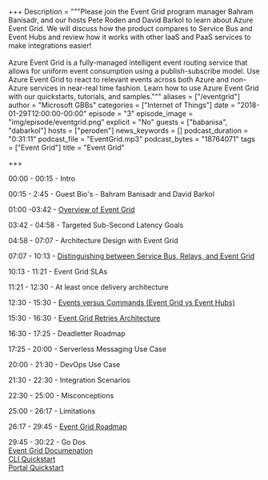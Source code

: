 +++
Description = """Please join the Event Grid program manager Bahram Banisadr, and our hosts Pete Roden 
and David Barkol to learn about Azure Event Grid. We will discuss how the product compares to Service Bus 
and Event Hubs and review how it works with other IaaS and PaaS services to make integrations easier! 
<br/><br/>
Azure Event Grid is a fully-managed intelligent event routing service that allows for uniform event consumption using 
a publish-subscribe model. Use Azure Event Grid to react to relevant events across both Azure and non-Azure services in near-real time fashion. Learn how to use Azure Event Grid with our quickstarts, tutorials, and samples."""
aliases = ["/eventgrid"]
author = "Microsoft GBBs"
categories = ["Internet of Things"]
date = "2018-01-29T12:00:00-00:00"
episode = "3"
episode_image = "img/episode/eventgrid.png"
explicit = "No"
guests = ["babanisa", "dabarkol"]
hosts = ["peroden"]
news_keywords = []
podcast_duration = "0:31:11"
podcast_file = "EventGrid.mp3"
podcast_bytes = "18764071"
tags = ["Event Grid"]
title = "Event Grid"

+++

00:00 - 00:15 - Intro

00:15 - 2:45 - Guest Bio's - Bahram Banisadr and David Barkol

01:00 -03:42 - <a target="_blank"  href="https://docs.microsoft.com/en-us/azure/event-grid/overview"> Overview of Event Grid </a>

03:42 - 04:58 - Targeted Sub-Second Latency Goals

04:58 - 07:07 - Architecture Design with Event Grid

07:07 - 10:13 - <a target="_blank" href="https://docs.microsoft.com/en-us/azure/event-grid/compare-messaging-services">Distinguishing between Service Bus, Relays, and Event Grid</a>

10:13 - 11:21 - Event Grid SLAs

11:21 - 12:30 - At least once delivery architecture

12:30 - 15:30 - <a target="_blank"  href="https://docs.microsoft.com/en-us/azure/event-grid/delivery-and-retry">Events versus Commands (Event Grid vs Event Hubs)</a>

15:30 - 16:30 - <a target="_blank"  href="https://docs.microsoft.com/en-us/azure/event-grid/delivery-and-retry">Event Grid Retries Architecture</a>

16:30 - 17:25 - Deadletter Roadmap

17:25 - 20:00 - Serverless Messaging Use Case

20:00 - 21:30 - DevOps Use Case

21:30 - 22:30 - Integration Scenarios

22:30 - 25:00 - Misconceptions

25:00 - 26:17 - Limitations

26:17 - 29:45 - <a target="_blank"  href="https://azure.microsoft.com/en-us/roadmap/azure-event-grid/">Event Grid Roadmap</a>

29:45 - 30:22 - Go Dos
    <br>
    <a target="_blank"  href="https://docs.microsoft.com/en-us/azure/event-grid/">Event Grid Documenation</a>
     <br>
    <a target="_blank"  href="https://docs.microsoft.com/en-us/azure/event-grid/custom-event-quickstart">CLI Quickstart</a>
     <br>
    <a target="_blank"  href="https://docs.microsoft.com/en-us/azure/event-grid/custom-event-quickstart-portal">Portal Quickstart</a>
